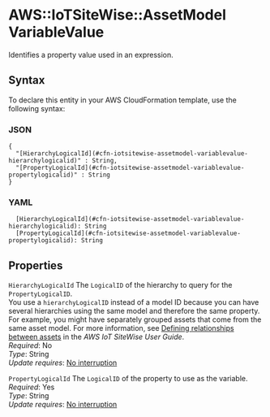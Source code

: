 # AWS::IoTSiteWise::AssetModel VariableValue<a name="aws-properties-iotsitewise-assetmodel-variablevalue"></a>

Identifies a property value used in an expression\.

## Syntax<a name="aws-properties-iotsitewise-assetmodel-variablevalue-syntax"></a>

To declare this entity in your AWS CloudFormation template, use the following syntax:

### JSON<a name="aws-properties-iotsitewise-assetmodel-variablevalue-syntax.json"></a>

```
{
  "[HierarchyLogicalId](#cfn-iotsitewise-assetmodel-variablevalue-hierarchylogicalid)" : String,
  "[PropertyLogicalId](#cfn-iotsitewise-assetmodel-variablevalue-propertylogicalid)" : String
}
```

### YAML<a name="aws-properties-iotsitewise-assetmodel-variablevalue-syntax.yaml"></a>

```
  [HierarchyLogicalId](#cfn-iotsitewise-assetmodel-variablevalue-hierarchylogicalid): String
  [PropertyLogicalId](#cfn-iotsitewise-assetmodel-variablevalue-propertylogicalid): String
```

## Properties<a name="aws-properties-iotsitewise-assetmodel-variablevalue-properties"></a>

`HierarchyLogicalId`  <a name="cfn-iotsitewise-assetmodel-variablevalue-hierarchylogicalid"></a>
The `LogicalID` of the hierarchy to query for the `PropertyLogicalID`\.  
You use a `hierarchyLogicalID` instead of a model ID because you can have several hierarchies using the same model and therefore the same property\. For example, you might have separately grouped assets that come from the same asset model\. For more information, see [Defining relationships between assets](https://docs.aws.amazon.com/iot-sitewise/latest/userguide/asset-hierarchies.html) in the *AWS IoT SiteWise User Guide*\.  
*Required*: No  
*Type*: String  
*Update requires*: [No interruption](https://docs.aws.amazon.com/AWSCloudFormation/latest/UserGuide/using-cfn-updating-stacks-update-behaviors.html#update-no-interrupt)

`PropertyLogicalId`  <a name="cfn-iotsitewise-assetmodel-variablevalue-propertylogicalid"></a>
The `LogicalID` of the property to use as the variable\.   
*Required*: Yes  
*Type*: String  
*Update requires*: [No interruption](https://docs.aws.amazon.com/AWSCloudFormation/latest/UserGuide/using-cfn-updating-stacks-update-behaviors.html#update-no-interrupt)